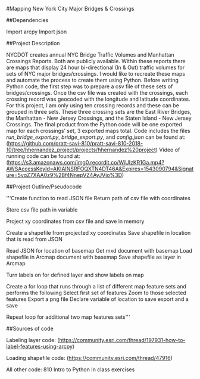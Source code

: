 #Mapping New York City Major Bridges & Crossings

##Dependencies

Import arcpy
Import json

##Project Description

NYCDOT creates annual NYC Bridge Traffic Volumes and Manhattan Crossings Reports. Both are publicly available. Within these reports there are maps that display 24 hour bi-directional (In & Out) traffic volumes for sets of NYC major bridges/crossings. I would like to recreate these maps and automate the process to create them using Python. Before writing Python code, the first step was to prepare a csv file of these sets of bridges/crossings. Once the csv file was created with the crossings, each crossing record was geocoded with the longitude and latitude coordinates. For this project, I am only using ten crossing records and these can be grouped in three sets. These three crossing sets are the East River Bridges, the Manhattan - New Jersey Crossings, and the Staten Island - New Jersey Crossings. The final product from the Python code will be one exported map for each crossings’ set, 3 exported maps total.
Code includes the files *run_bridge_export.py*, *bridge_export.py*, and *config.json* can be found at: (https://github.com/pratt-savi-810/pratt-savi-810-2018-10/tree/hhernandez_project/projects/hhernandez%20project)
Video of running code can be found at: (https://s3.amazonaws.com/img0.recordit.co/WiUlzKR1Ga.mp4?AWSAccessKeyId=AKIAINSRFOQXTN4DT46A&Expires=1543090794&Signature=5vqZ7XAA0z9%2Bf4NnepVZ4AyJVjo%3D)


##Project Outline/Pseudocode

'''Create function to read JSON file
	Return path of csv file with coordinates

Store csv file path in variable

Project xy coordinates from csv file and save in memory

Create a shapefile from projected xy coordinates
	Save shapefile in location that is read from JSON 

Read JSON for location of basemap
	Get mxd document with basemap
Load shapefile in Arcmap document with basemap
Save shapefile as layer in Arcmap

Turn labels on for defined layer and show labels on map

Create a for loop that runs through a list of different map feature sets and performs the following
	Select first set of features
	Zoom to those selected features
	Export a png file
	Declare variable of location to save export and a save

Repeat loop for additional two map features sets'''


##Sources of code

Labeling layer code: (https://community.esri.com/thread/197931-how-to-label-features-using-arcpy)

Loading shapefile code: (https://community.esri.com/thread/47916)

All other code: 810 Intro to Python In class exercises
